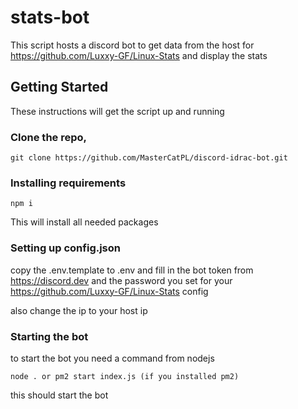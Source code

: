 # stats-bot
This script hosts a discord bot to get data from the host for https://github.com/Luxxy-GF/Linux-Stats and display the stats

## Getting Started
These instructions will get the script up and running 

### Clone the repo,
```
git clone https://github.com/MasterCatPL/discord-idrac-bot.git 
```

### Installing requirements 
```
npm i
```
This will install all needed packages

### Setting up config.json
copy the .env.template to .env and fill in the bot token from https://discord.dev and the password you set for your https://github.com/Luxxy-GF/Linux-Stats config

also change the ip to your host ip

### Starting the bot 
to start the bot you need a command from nodejs
```
node . or pm2 start index.js (if you installed pm2)
```
this should start the bot